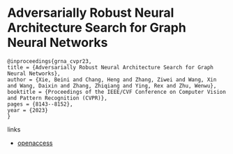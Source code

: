 # Adversarially Robust Neural Architecture Search for Graph Neural Networks

```
@inproceedings{grna_cvpr23,
title = {Adversarially Robust Neural Architecture Search for Graph Neural Networks},
author = {Xie, Beini and Chang, Heng and Zhang, Ziwei and Wang, Xin and Wang, Daixin and Zhang, Zhiqiang and Ying, Rex and Zhu, Wenwu},
booktitle = {Proceedings of the IEEE/CVF Conference on Computer Vision and Pattern Recognition (CVPR)},
pages = {8143--8152},
year = {2023}
}
```

links
- [openaccess](http://openaccess.thecvf.com//content/CVPR2023/html/Xie_Adversarially_Robust_Neural_Architecture_Search_for_Graph_Neural_Networks_CVPR_2023_paper.html)

